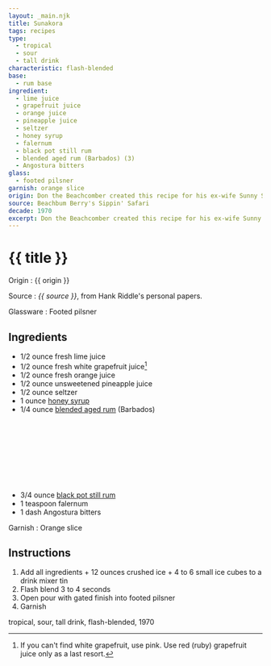 ```yaml
---
layout: _main.njk
title: Sunakora
tags: recipes
type:
  - tropical
  - sour
  - tall drink
characteristic: flash-blended
base:
  - rum base
ingredient:
  - lime juice
  - grapefruit juice
  - orange juice
  - pineapple juice
  - seltzer
  - honey syrup
  - falernum
  - black pot still rum
  - blended aged rum (Barbados) (3)
  - Angostura bitters
glass:
  - footed pilsner
garnish: orange slice
origin: Don the Beachcomber created this recipe for his ex-wife Sunny Sund (nicknamed "Sunkora, Queen of the Beachcombers"). Adapted from the version served at the Don the Beachcomber's Palm Beach, Calif. location in the 1970s.
source: Beachbum Berry's Sippin' Safari
decade: 1970
excerpt: Don the Beachcomber created this recipe for his ex-wife Sunny Sund (nicknamed “Sunkora, Queen of the Beachcombers”). Adapted from the version served at the Don the Beachcomber's Palm Beach, Calif. location in the 1970s.
---
```


<!-- markdownlint-disable MD025 -->
# {{ title }}
<!-- markdownlint-enable MD025 -->

Origin
  : {{ origin }}

Source
  : <cite><span data-pagefind-filter="Source">{{ source }}</span></cite>, from Hank Riddle's personal papers.

Glassware
  : <span data-pagefind-filter="Glassware">Footed pilsner</span>

## Ingredients

- 1/2 ounce fresh lime juice
- 1/2 ounce fresh white grapefruit juice[^1]
- 1/2 ounce fresh orange juice
- 1/2 ounce unsweetened pineapple juice
- 1/2 ounce seltzer
- 1 ounce [honey syrup](/mixes/honey-syrup)
- 1/4 ounce [blended aged rum](/rums/05-rum-blended-aged/) (Barbados)<icon-l space="1em" class="bigger" label="(3)"><span class="with-icon"><svg class="icon"><use href="/assets/images/icons/circle-3.svg#circle-3"></use></svg></span></icon-l>
- 3/4 ounce [black pot still rum](/rums/10-rum-black-pot-still/)
- 1 teaspoon falernum
- 1 dash Angostura bitters

[^1]: If you can't find white grapefruit, use pink. Use red (ruby) grapefruit juice only as a last resort.

Garnish
  : <span data-pagefind-filter="Garnish">Orange slice</span>

## Instructions

1. Add all ingredients + 12 ounces crushed ice + 4 to 6 small ice cubes to a drink mixer tin
2. Flash blend 3 to 4 seconds
3. Open pour with gated finish into footed pilsner
4. Garnish

<div
  class="sr-only"
  data-cat[0]="Drink"
  data-type[0]="Tropical"
  data-type[1]="Sour"
  data-type[2]="Tall drink"
  data-char[0]="Flash-blended"
  data-base[0]="Rum/Cane spirits"
  data-ingredient[0]="Lime juice"
  data-ingredient[1]="Grapefruit juice"
  data-ingredient[2]="Orange juice"
  data-ingredient[3]="Pineapple juice, unsweetened"
  data-ingredient[4]="Seltzer"
  data-ingredient[5]="Soda water"
  data-ingredient[6]="Honey syrup"
  data-ingredient[7]="Falernum"
  data-ingredient[8]="Black pot still rum"
  data-ingredient[9]="Blended aged rum [3]"
  data-ingredient[10]="Blended aged rum (Barbados) [3]"
  data-ingredient[11]="Angostura bitters"
  data-origin[0]="Don the Beachcomber"
  data-origin[1]="Donn Beach"
  data-origin[2]="Ernest Raymond Gantt"
  data-decade[0]="1970"
  data-pagefind-filter="
    Category[data-cat[0]],
    Type[data-type[0]],
    Type[data-type[1]],
    Type[data-type[2]],
    Characteristic[data-char[0]],
    Base[data-base[0]],
    Ingredient[data-ingredient[0]],
    Ingredient[data-ingredient[1]],
    Ingredient[data-ingredient[2]],
    Ingredient[data-ingredient[3]],
    Ingredient[data-ingredient[4]],
    Ingredient[data-ingredient[5]],
    Ingredient[data-ingredient[6]],
    Ingredient[data-ingredient[7]],
    Ingredient[data-ingredient[8]],
    Ingredient[data-ingredient[9]],
    Ingredient[data-ingredient[10]],
    Ingredient[data-ingredient[11]],
    Origin[data-origin[0]],
    Origin[data-origin[1]],
    Origin[data-origin[2]],
    Decade[data-decade[0]]
  "
>
</div>

<div class="keywords" aria-hidden>tropical, sour, tall drink, flash-blended, 1970</div>
